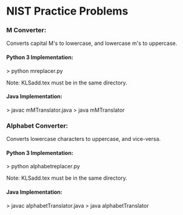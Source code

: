 NIST Practice Problems
=========
<h3>M Converter:</h3>
Converts capital M's to lowercase, and lowercase m's to uppercase.

<h4>Python 3 Implementation:</h4>
	> python mreplacer.py

Note: KLSadd.tex must be in the same directory.

<h4>Java Implementation:</h4>
	> javac mMTranslator.java
	> java mMTranslator




<h3>Alphabet Converter:</h3>
Converts lowercase characters to uppercase, and vice-versa.

<h4>Python 3 Implementation:</h4>
	> python alphabetreplacer.py

Note: KLSadd.tex must be in the same directory.

<h4>Java Implementation:</h4>
	> javac alphabetTranslator.java
	> java alphabetTranslator
